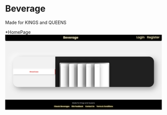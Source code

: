 # Beverage
Made for KINGS and QUEENS

*HomePage
<img src="https://github.com/tarunmanoharan/Beverage/blob/main/Project1/cc1photos/homephoto.png">
